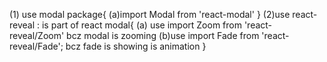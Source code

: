 (1) use modal package{
(a)import Modal from 'react-modal'
}
(2)use react-reveal : is part of react modal{
(a) use import Zoom from 'react-reveal/Zoom' bcz modal is zooming
(b)use import Fade from 'react-reveal/Fade'; bcz fade is showing is animation
}
